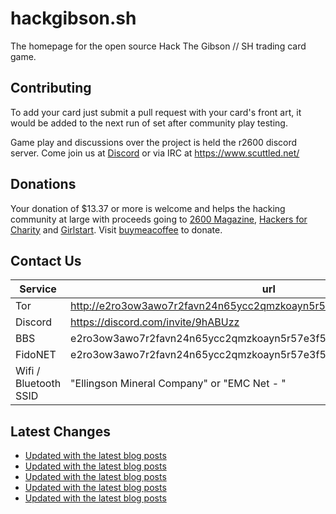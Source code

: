 # hackgibson.sh
The homepage for the open source Hack The Gibson // SH trading card game.


## Contributing

To add your card just submit a pull request with your card's front art, it would be added to the next run of set after community play testing.

Game play and discussions over the project is held the r2600 discord server. Come join us at [Discord](https://discord.com/invite/9hABUzz) or via IRC at https://www.scuttled.net/


## Donations

Your donation of $13.37 or more is welcome and helps the hacking community at large with proceeds going to [2600 Magazine](https://2600.com/), [Hackers for Charity](https://hackersforcharity.org) and [Girlstart](https://girlstart.org).  Visit [buymeacoffee](https://www.buymeacoffee.com/hackgibson.sh) to donate.


## Contact Us

Service | url
-|-
Tor | http://e2ro3ow3awo7r2favn24n65ycc2qmzkoayn5r57e3f56nvjwdcgg32ad.onion
Discord | https://discord.com/invite/9hABUzz
BBS | e2ro3ow3awo7r2favn24n65ycc2qmzkoayn5r57e3f56nvjwdcgg32ad.onion:23
FidoNET | e2ro3ow3awo7r2favn24n65ycc2qmzkoayn5r57e3f56nvjwdcgg32ad.onion:24554
Wifi / Bluetooth SSID | "Ellingson Mineral Company" or "EMC Net - <fidonet address>"

## Latest Changes
<!-- BLOG-POST-LIST:START -->
- [Updated with the latest blog posts](https://github.com/DFW2600/hackgibson.sh/commit/5e2db0a84308a4bf6deb0eedc0b83eee220fb599)
- [Updated with the latest blog posts](https://github.com/DFW2600/hackgibson.sh/commit/4fc5d8b7990f45eefde961d684ffa81dd38652b1)
- [Updated with the latest blog posts](https://github.com/DFW2600/hackgibson.sh/commit/61c7a3741222ea5afe32f7d85cff4d9d0d969185)
- [Updated with the latest blog posts](https://github.com/DFW2600/hackgibson.sh/commit/1ad3cb5060b95c7644a452b67e273fed280537b8)
- [Updated with the latest blog posts](https://github.com/DFW2600/hackgibson.sh/commit/5bbbc4233304bf43b048b68306faa6ef3d085c1d)
<!-- BLOG-POST-LIST:END -->
